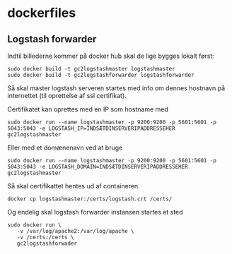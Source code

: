 # dockerfiles

## Logstash forwarder
Indtil billederne kommer på docker hub skal de lige bygges lokalt først:

    sudo docker build -t gc2logstashmaster logstashmaster
    sudo docker build -t gc2logstashforwarder logstashforwarder

Så skal master logstash serveren startes med info om dennes hostnavn på internettet (til oprettelse af ssl certifikat).

Certifikatet kan oprettes med en IP som hostname med

    sudo docker run --name logstashmaster -p 9200:9200 -p 5601:5601 -p 5043:5043 -e LOGSTASH_IP=INDSÆTDINSERVERIPADDRESSEHER gc2logstashmaster

Eller med et domænenavn ved at bruge

    sudo docker run --name logstashmaster -p 9200:9200 -p 5601:5601 -p 5043:5043 -e LOGSTASH_DOMAIN=INDSÆTDINSERVERIPADDRESSEHER gc2logstashmaster

Så skal certifikattet hentes ud af containeren

    docker cp logstashmaster:/certs/logstash.crt /certs/

Og endelig skal logstash forwarder instansen startes et sted

    sudo docker run \
       -v /var/log/apache2:/var/log/apache \
       -v /certs:/certs \
       gc2logstashforwader
